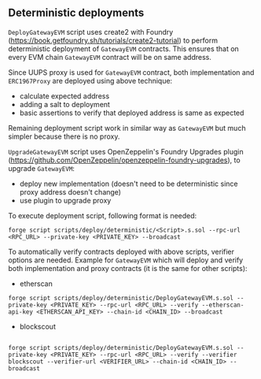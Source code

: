## Deterministic deployments

`DeployGatewayEVM` script uses create2 with Foundry (https://book.getfoundry.sh/tutorials/create2-tutorial) to perform deterministic deployment of `GatewayEVM` contracts.
This ensures that on every EVM chain `GatewayEVM` contract will be on same address.

Since UUPS proxy is used for `GatewayEVM` contract, both implementation and `ERC1967Proxy` are deployed using above technique:

- calculate expected address
- adding a salt to deployment
- basic assertions to verify that deployed address is same as expected

Remaining deployment script work in similar way as `GatewayEVM` but much simpler because there is no proxy.

`UpgradeGatewayEVM` script uses OpenZeppelin's Foundry Upgrades plugin (https://github.com/OpenZeppelin/openzeppelin-foundry-upgrades), to upgrade `GatewayEVM`:

- deploy new implementation (doesn't need to be deterministic since proxy address doesn't change)
- use plugin to upgrade proxy

To execute deployment script, following format is needed:

```
forge script scripts/deploy/deterministic/<Script>.s.sol --rpc-url <RPC_URL> --private-key <PRIVATE_KEY> --broadcast 
```

To automatically verify contracts deployed with above scripts, verifier options are needed. Example for `GatewayEVM` which will deploy and verify both implementation and proxy contracts (it is the same for other scripts):

- etherscan
```
forge script scripts/deploy/deterministic/DeployGatewayEVM.s.sol --private-key <PRIVATE_KEY> --rpc-url <RPC_URL> --verify --etherscan-api-key <ETHERSCAN_API_KEY> --chain-id <CHAIN_ID> --broadcast 
```

- blockscout
```

forge script scripts/deploy/deterministic/DeployGatewayEVM.s.sol --private-key <PRIVATE_KEY> --rpc-url <RPC_URL> --verify --verifier blockscout --verifier-url <VERIFIER_URL> --chain-id <CHAIN_ID> --broadcast
```